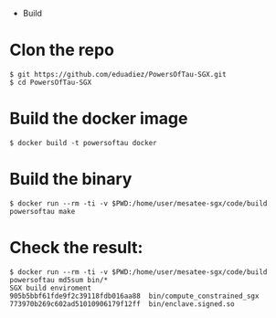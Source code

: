 * Build

# Clon the repo
```
$ git https://github.com/eduadiez/PowersOfTau-SGX.git
$ cd PowersOfTau-SGX
```

# Build the docker image  
```
$ docker build -t powersoftau docker
```

# Build the binary
```
$ docker run --rm -ti -v $PWD:/home/user/mesatee-sgx/code/build powersoftau make
```

# Check the result:
```
$ docker run --rm -ti -v $PWD:/home/user/mesatee-sgx/code/build powersoftau md5sum bin/*
SGX build enviroment
905b5bbf61fde9f2c39118fdb016aa88  bin/compute_constrained_sgx
773970b269c602ad51010906179f12ff  bin/enclave.signed.so
```
